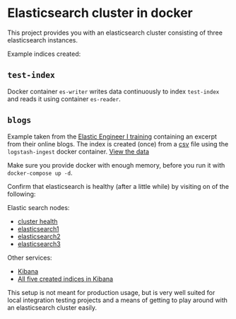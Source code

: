 # Elasticsearch cluster in docker

This project provides you with an elasticsearch cluster consisting of three elasticsearch instances.

Example indices created:

## `test-index`

Docker container `es-writer` writes data continuously to index `test-index` and reads it using container `es-reader`.

## `blogs`

Example taken from the [Elastic Engineer I training](https://training.elastic.co/instructor-led-training/ElasticsearchEngineerI) containing an excerpt from their online blogs. The index is created (once) from a [csv](logstash-ingest/data/blogs.csv) file using the `logstash-ingest` docker container.
[View the data](http://localhost:9200/blogs/_search?pretty=true&size=1) 

Make sure you provide docker with enough memory, before you run it with `docker-compose up -d`.

Confirm that elasticsearch is healthy (after a little while) by visiting on of the following:

Elastic search nodes:

- [cluster health](http://localhost:9200/_cluster/health?pretty=true)
- [elasticsearch1](http://localhost:9200/_cat/health)
- [elasticsearch2](http://localhost:9201/_cat/health)
- [elasticsearch3](http://localhost:9202/_cat/health)

Other services:

- [Kibana](http://localhost:5601)
- [All five created indices in Kibana](http://localhost:5601/app/kibana#/management/elasticsearch/index_management/indices?_g=())

This setup is not meant for production usage, but is very well suited for local integration testing projects and a means of getting to play around with an elasticsearch cluster easily.
